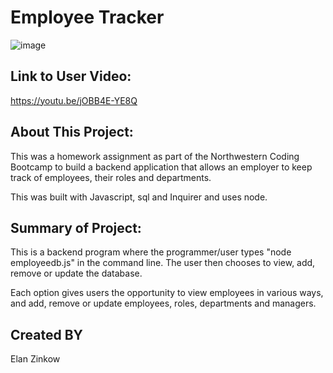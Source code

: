 # Employee Tracker

![image](https://user-images.githubusercontent.com/71417500/103471681-c26f7300-4d48-11eb-801b-850a238a0097.png)

## Link to User Video:

https://youtu.be/jOBB4E-YE8Q

## About This Project:

This was a homework assignment as part of the Northwestern Coding Bootcamp to build a backend application that allows an employer to keep track of employees, their roles and departments.

This was built with Javascript, sql and Inquirer and uses node.

## Summary of Project:

This is a backend program where the programmer/user types "node employeedb.js" in the command line. The user then chooses to view, add, remove or update the database.

Each option gives users the opportunity to view employees in various ways, and add, remove or update employees, roles, departments and managers. 
## Created BY

Elan Zinkow
